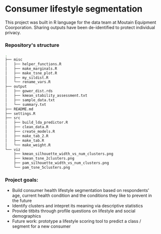 # Consumer lifestyle segmentation

This project was built in R language for the data team at Moutain Equipment Coorporation. Sharing outputs have been de-identified to protect individual privacy.

### Repository's structure

```bash
.
├── misc
│   ├── helper_functions.R
│   ├── make_marginals.R
│   ├── make_tsne_plot.R
│   ├── my_sildist.R
│   └── rename_vars.R
├── output
│   ├── gower_dist.rds
│   ├── kmean_stability_assessment.txt
│   ├── sample_data.txt
│   └── summary.txt
├── README.md
├── settings.R
├── src
│   ├── build_lda_predictor.R
│   ├── clean_data.R
│   ├── create_models.R
│   ├── make_tab_2.R
│   ├── make_tab.R
│   └── make_weight.R
└── viz
    ├── kmean_silhouette_width_vs_num_clusters.png
    ├── kmean_tsne_2clusters.png
    ├── pam_silhouette_width_vs_num_clusters.png
    └── pam_tsne_5clusters.png
```

### Project goals: 
- Build consumer health lifestyle segmentation based on respondents' age, current health condition and the conditions they like to prevent in the future
- Identify clusters and intepret its meaning via descriptive statistics
- Provide titbits through profile questions on lifestyle and social demographics
- Future work: prototype a lifestyle scoring tool to predict a class / segment for a new consumer
